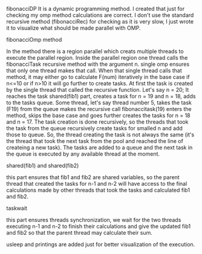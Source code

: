 fibonacciDP
It is a dynamic programming method. I created that just for checking my omp method calculations are correct.
I don't use the standard recursive method (fibonacciRec) for checking as it is very slow, I just wrote it to visualize what should be made parallel with OMP.


fibonacciOmp method

In the method there is a region parallel which creats multiple threads to execute the parallel region. Inside the parallel region one thread calls the fibonacciTask recursive method with the argument n. single omp ensures that only one thread makes that call.
When that single thread calls that method, it may either go to calculate F(num) iteratively in the base case if n<=10 or if n>10 it will go further to create tasks.
At first the task is created by the single thread that called the recursive function.
Let's say n = 20;
It reaches the task shared(fib1) part, creates a task for n = 19 and n = 18, adds to the tasks queue. Some thread, let's say thread number 5, takes the task (F19) from the queue makes the recursive call fibonaccitask(19) enters the method, skips the base case and goes further creates the tasks for n = 18 and n = 17. 
The task creation is done recursively, so the threads that took the task from the queue recursively create tasks for smalled n and add those to queue.
So, the thread creating the task is not always the same (it's the thread that took the next task from the pool and reached the line of createing a new task). 
The tasks are added to a queue and the next task in the queue is executed by any available thread at the moment.


shared(fib1) and shared(fib2)

this part ensures that fib1 and fib2 are shared variables, so the parent thread that created the tasks for n-1 and n-2 will have access to the final calculations made by other threads that took the tasks and calculated fib1 and fib2.


taskwait

this part ensures threads synchronization, we wait for the two threads executing n-1 and n-2 to finish their calculations and give the updated fib1 and fib2 so that the parent thread may calculate their sum.


usleep and printings are added just for better visualization of the execution.
